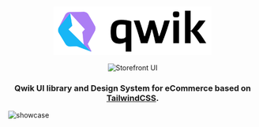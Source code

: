 <p align="center">
  <img src="https://raw.githubusercontent.com/BuilderIO/qwik/main/.github/assets/qwik-logo.svg" alt="Qwik" width="320" />
</p>

<p align="center">
  <img src="https://user-images.githubusercontent.com/1626923/157498695-885de6c5-deba-416d-8287-51e7269aef56.png" alt="Storefront UI" width="400" />
</p>

<h3 align="center">
  Qwik UI library and Design System for eCommerce based on <a href="https://tailwindcss.com/">TailwindCSS</a>.
</h3>

<img src="https://github.com/vuestorefront/storefront-ui/raw/v2-develop/_readme/showcase.png" alt="showcase">
